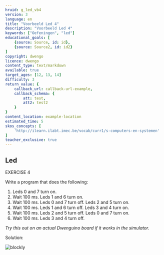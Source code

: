 ```yaml
---
hruid: g_led_vb4
version: 3
language: en
title: "Voorbeeld Led 4"
description: "Voorbeeld Led 4"
keywords: ["Oefeningen", "led"]
educational_goals: [
    {source: Source, id: id}, 
    {source: Source2, id: id2}
]
copyright: dwengo
licence: dwengo
content_type: text/markdown
available: true
target_ages: [12, 13, 14]
difficulty: 3
return_value: {
    callback_url: callback-url-example,
    callback_schema: {
        att: test,
        att2: test2
    }
}
content_location: example-location
estimated_time: 5
skos_concepts: [
    'http://ilearn.ilabt.imec.be/vocab/curr1/s-computers-en-systemen'
]
teacher_exclusive: true
---
```

## Led

EXERCISE 4

Write a program that does the following:

1. Leds 0 and 7 turn on.
2. Wait 100 ms. Leds 1 and 6 turn on.
3. Wait 100 ms. Leds 0 and 7 turn off. Leds 2 and 5 turn on.
4. Wait 100 ms. Leds 1 and 6 turn off. Leds 3 and 4 turn on.
5. Wait 100 ms. Leds 2 and 5 turn off. Leds 0 and 7 turn on.
6. Wait 100 ms. Leds 3 and 4 turn off.

*Try this out on an actual Dwenguino board if it works in the simulator.*

Solution:

![blockly](@learning-object/led_m4/en/3)
